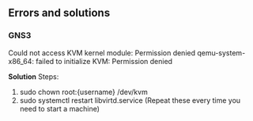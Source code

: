 ## Errors and solutions

### GNS3
Could not access KVM kernel module: Permission denied
qemu-system-x86_64: failed to initialize KVM: Permission denied

<b>Solution</b>
Steps:
1. sudo chown root:{username} /dev/kvm
2. sudo systemctl restart libvirtd.service
(Repeat these every time you need to start a machine)
